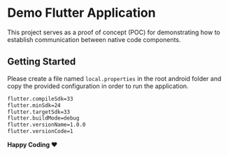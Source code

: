 # Demo Flutter Application

This project serves as a proof of concept (POC) for demonstrating how to establish communication between native code components.

## Getting Started

Please create a file named `local.properties` in the root android folder and copy the provided configuration in order to run the application.

```bash
flutter.compileSdk=33
flutter.minSdk=24
flutter.targetSdk=33
flutter.buildMode=debug
flutter.versionName=1.0.0
flutter.versionCode=1
```

**Happy Coding ♥️**